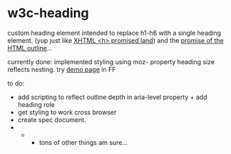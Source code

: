 w3c-heading
===========

custom heading element intended to replace h1-h6 with a single heading element. (yup just like [XHTML &lt;h> promised land](http://www.w3.org/TR/xhtml2/mod-structural.html#sec_8.5.)) and the [promise of the HTML outline](http://blog.paciellogroup.com/2013/10/html5-document-outline/)...


currently done:
implemented styling using moz- property heading size reflects nesting. try [demo page](http://thepaciellogroup.github.io/w3c-heading/) in FF 

to do:
* add scripting to reflect outline depth in aria-level property + add heading role
* get styling to work cross browser
* create spec document.
* * + tons of other things am sure...
